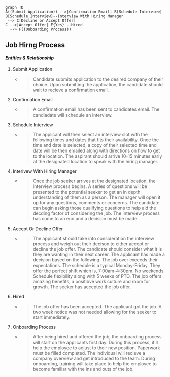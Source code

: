 ```mermaid
graph TD
A((Submit Application)) -->|Confirmation Email| B[Schedule Interview]
B[Schedule Interview]--Interview With Hiring Manager
 --> C[Decline or Accept Offer]
C -->|Accept Offer| E{Yes} --Hired
  --> F((Onboarding Process))
  ```
  ## Job Hirng Process
  #### **_Entities & Relationship_**
  1. Submit Application   
      * > Candidate submits application to the desired company of their choice. Upon submitting the application, the candidate should wait to recieve a confirmation email.
  2. Confirmation Email 
      * > A confirmation email has been sent to candidates email. The candiadate will schedule an interview.
  3. Schedule Interview  
      * > The applicant will then select an interview slot with the following times and dates that fits their availability. Once the time and date is selected, a copy of their selected time and date will be then emailed along with directions on how to get to the location. The aspirant should arrive 10-15 minutes early at the designated location to speak with the hiring manager. 
  4. Interivew With Hiring Manager 
      * > Once the job seeker arrives at the designated location, the interview process begins. A series of questions will be presented to the potential seeker to get an in depth understanding of them as a person. The manager will open it up for any questions, comments or concerns. The candidate can begin asking those qualifying questions to help aid the decding factor of considering the job. The interview process has come to an end and a decision must be made. 
  5. Accept Or Decline Offer
      * > The applicant should take into consideration the interview process and weigh out their decison to either accept or decline the job offer. The candidate should consider what it is they are wanting in their next career. The applicant has made a decision based on the following. The job over exceeds their expectations. The schedule is a typical Monday-Friday. They offer the perfect shift which is, 7:00am-4:30pm. No weekends. Schedule flexibility along with 5 weeks of PTO. The job offers amazing benefits, a positibve work culture and room for growth. The seeker has accepted the job offer. 
  6. Hired
      * > The job offer has been accepted. The applicant got the job. A two week notice was not needed allowing for the seeker to start immediately. 
  7. Onboarding Process
      * > After being hired and offered the job, the onboarding process will start on the applicants first day. During this process, it'll help the employee to adjust to their new position. Paperwork must be filled completed. The individual will recieve a company overview and get introduced to the team. During onboarding, training will take place to help the employee to become familiar with the ins and outs of the job. 
 
